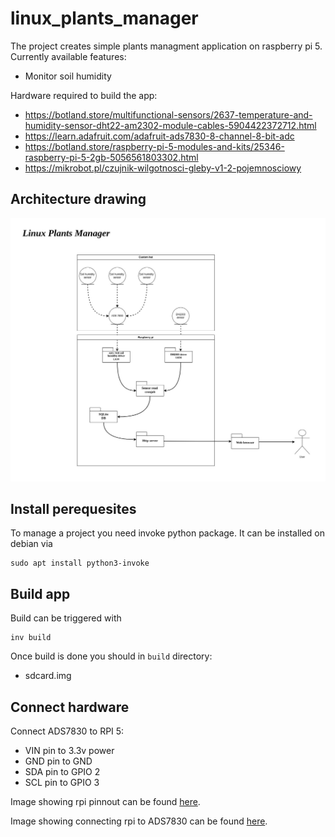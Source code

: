 # linux_plants_manager

The project creates simple plants managment application on raspberry pi 5. Currently available features:
- Monitor soil humidity
<!-- - Monitor air temprature -->
<!-- - Monitor air humidity -->


Hardware required to build the app:
- https://botland.store/multifunctional-sensors/2637-temperature-and-humidity-sensor-dht22-am2302-module-cables-5904422372712.html
- https://learn.adafruit.com/adafruit-ads7830-8-channel-8-bit-adc
- https://botland.store/raspberry-pi-5-modules-and-kits/25346-raspberry-pi-5-2gb-5056561803302.html
- https://mikrobot.pl/czujnik-wilgotnosci-gleby-v1-2-pojemnosciowy

## Architecture drawing

![architecture drawing](./docs/linux-plants-manager-architecture.jpg)

## Install perequesites

To manage a project you need invoke python package. It can be installed on debian via
```
sudo apt install python3-invoke
```

## Build app

Build can be triggered with
```
inv build
```

Once build is done you should in `build` directory:
- sdcard.img

## Connect hardware

Connect ADS7830 to RPI 5:
- VIN pin to 3.3v power
- GND pin to GND
- SDA pin to GPIO 2
- SCL pin to GPIO 3

Image showing rpi pinnout can be found [here](https://pinout-ai.s3.eu-west-2.amazonaws.com/raspberry-pi-5-gpio-pinout-diagram.webp).

Image showing connecting rpi to ADS7830 can be found [here](https://cdn-learn.adafruit.com/assets/assets/000/125/868/original/adafruit_products_piBB_bb.jpg?1699283305).
